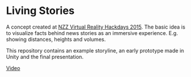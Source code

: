 # Living Stories

A concept created at [NZZ Virtual Reality Hackdays 2015](http://hackdays.nzz.ch/vr15/). The basic idea is to visualize facts behind news stories as an immersive experience. E.g. showing distances, heights and volumes.

This repository contains an example storyline, an early prototype made in Unity and the final presentation.

[Video](https://vimeo.com/145037296)
